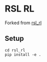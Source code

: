 # RSL RL
Forked from [rsl_rl](https://github.com/leggedrobotics/rsl_rl)

## Setup

```
cd rsl_rl
pip install -e .
```

